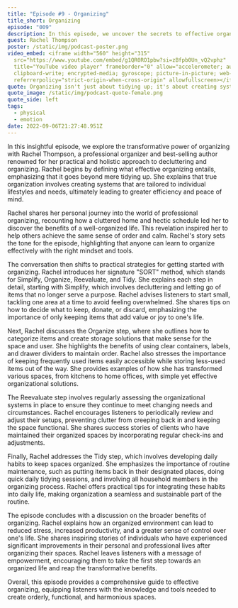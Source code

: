 ```yaml
---
title: "Episode #9 - Organizing"
title_short: Organizing
episode: "009"
description: In this episode, we uncover the secrets to effective organizing and how it can transform your life, featuring insights from professional organizer and best-selling author, Rachel Thompson.
guest: Rachel Thompson
poster: /static/img/podcast-poster.png
video_embed: <iframe width="560" height="315"
  src="https://www.youtube.com/embed/g1QR0RO1pbw?si=zBfpb0Un_vQ2vphz"
  title="YouTube video player" frameborder="0" allow="accelerometer; autoplay;
  clipboard-write; encrypted-media; gyroscope; picture-in-picture; web-share"
  referrerpolicy="strict-origin-when-cross-origin" allowfullscreen></iframe>
quote: Organizing isn't just about tidying up; it's about creating systems that simplify your life and make space for what truly matters.
quote_image: /static/img/podcast-quote-female.png
quote_side: left
tags:
  - physical
  - emotion
date: 2022-09-06T21:27:48.951Z
---
```


In this insightful episode, we explore the transformative power of organizing with Rachel Thompson, a professional organizer and best-selling author renowned for her practical and holistic approach to decluttering and organizing. Rachel begins by defining what effective organizing entails, emphasizing that it goes beyond mere tidying up. She explains that true organization involves creating systems that are tailored to individual lifestyles and needs, ultimately leading to greater efficiency and peace of mind.

Rachel shares her personal journey into the world of professional organizing, recounting how a cluttered home and hectic schedule led her to discover the benefits of a well-organized life. This revelation inspired her to help others achieve the same sense of order and calm. Rachel's story sets the tone for the episode, highlighting that anyone can learn to organize effectively with the right mindset and tools.

The conversation then shifts to practical strategies for getting started with organizing. Rachel introduces her signature "SORT" method, which stands for Simplify, Organize, Reevaluate, and Tidy. She explains each step in detail, starting with Simplify, which involves decluttering and letting go of items that no longer serve a purpose. Rachel advises listeners to start small, tackling one area at a time to avoid feeling overwhelmed. She shares tips on how to decide what to keep, donate, or discard, emphasizing the importance of only keeping items that add value or joy to one's life.

Next, Rachel discusses the Organize step, where she outlines how to categorize items and create storage solutions that make sense for the space and user. She highlights the benefits of using clear containers, labels, and drawer dividers to maintain order. Rachel also stresses the importance of keeping frequently used items easily accessible while storing less-used items out of the way. She provides examples of how she has transformed various spaces, from kitchens to home offices, with simple yet effective organizational solutions.

The Reevaluate step involves regularly assessing the organizational systems in place to ensure they continue to meet changing needs and circumstances. Rachel encourages listeners to periodically review and adjust their setups, preventing clutter from creeping back in and keeping the space functional. She shares success stories of clients who have maintained their organized spaces by incorporating regular check-ins and adjustments.

Finally, Rachel addresses the Tidy step, which involves developing daily habits to keep spaces organized. She emphasizes the importance of routine maintenance, such as putting items back in their designated places, doing quick daily tidying sessions, and involving all household members in the organizing process. Rachel offers practical tips for integrating these habits into daily life, making organization a seamless and sustainable part of the routine.

The episode concludes with a discussion on the broader benefits of organizing. Rachel explains how an organized environment can lead to reduced stress, increased productivity, and a greater sense of control over one's life. She shares inspiring stories of individuals who have experienced significant improvements in their personal and professional lives after organizing their spaces. Rachel leaves listeners with a message of empowerment, encouraging them to take the first step towards an organized life and reap the transformative benefits.

Overall, this episode provides a comprehensive guide to effective organizing, equipping listeners with the knowledge and tools needed to create orderly, functional, and harmonious spaces.
